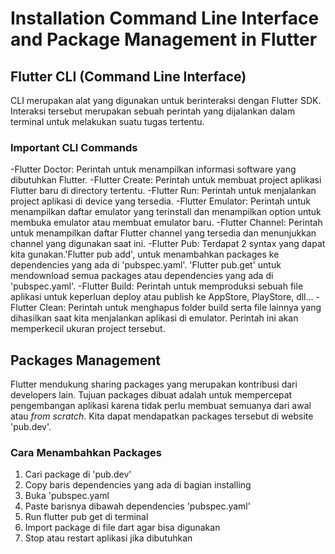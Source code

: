 # Installation Command Line Interface and Package Management in Flutter

## Flutter CLI (Command Line Interface)
CLI merupakan alat yang digunakan untuk berinteraksi dengan Flutter SDK. Interaksi tersebut merupakan sebuah perintah yang dijalankan dalam terminal untuk melakukan suatu tugas tertentu.

### Important CLI Commands
-Flutter Doctor: Perintah untuk menampilkan informasi software yang dibutuhkan Flutter.
-Flutter Create: Perintah untuk membuat project aplikasi Flutter baru di directory tertentu.
-Flutter Run: Perintah untuk menjalankan project aplikasi di device yang tersedia.
-Flutter Emulator: Perintah untuk menampilkan daftar emulator yang terinstall dan menampilkan option untuk membuka emulator atau membuat emulator baru.
-Flutter Channel: Perintah untuk menampilkan daftar Flutter channel yang tersedia dan menunjukkan channel yang digunakan saat ini.
-Flutter Pub: Terdapat 2 syntax yang dapat kita gunakan.'Flutter pub add', untuk menambahkan packages ke dependencies yang ada di 'pubspec.yaml'. 'Flutter pub.get' untuk mendownload semua packages atau dependencies yang ada di 'pubspec.yaml'.
-Flutter Build: Perintah untuk memproduksi sebuah file aplikasi untuk keperluan deploy atau publish ke AppStore, PlayStore, dll...
-Flutter Clean: Perintah untuk menghapus folder build serta file lainnya yang dihasilkan saat kita menjalankan aplikasi di emulator. Perintah ini akan memperkecil ukuran project tersebut.

## Packages Management
Flutter mendukung sharing packages yang merupakan kontribusi dari developers lain. Tujuan packages dibuat adalah untuk mempercepat pengembangan aplikasi karena tidak perlu membuat semuanya dari awal atau _from scratch_. Kita dapat mendapatkan packages tersebut di website 'pub.dev'.

### Cara Menambahkan Packages
1. Cari package di 'pub.dev'
2. Copy baris dependencies yang ada di bagian installing
3. Buka 'pubspec.yaml
4. Paste barisnya dibawah dependencies 'pubspec.yaml'
5. Run flutter pub get di terminal
6. Import package di file dart agar bisa digunakan
7. Stop atau restart aplikasi jika dibutuhkan


